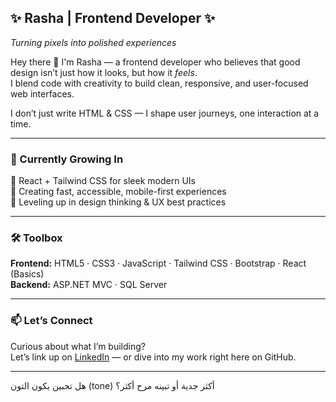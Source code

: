## ✨ Rasha | Frontend Developer ✨  
*Turning pixels into polished experiences*

Hey there 👋 I'm Rasha — a frontend developer who believes that good design isn’t just how it looks, but how it *feels*.  
I blend code with creativity to build clean, responsive, and user-focused web interfaces.  

I don’t just write HTML & CSS — I shape user journeys, one interaction at a time.  

---

### 🌱 Currently Growing In  
🔹 React + Tailwind CSS for sleek modern UIs  
🔹 Creating fast, accessible, mobile-first experiences  
🔹 Leveling up in design thinking & UX best practices  

---

### 🛠️ Toolbox  
**Frontend:** HTML5 · CSS3 · JavaScript · Tailwind CSS · Bootstrap · React (Basics)  
**Backend:** ASP.NET MVC · SQL Server  

---

### 📫 Let’s Connect  
Curious about what I’m building?  
Let’s link up on [LinkedIn](www.linkedin.com/in/rasha-qasrawi-6b2b45354) — or dive into my work right here on GitHub.

---

هل تحبين يكون التون (tone) أكثر جدية أو تبينه مرح أكثر؟
